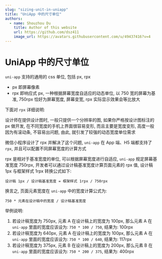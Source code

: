 ```yaml
---
slug: "sizing-unit-in-uniapp"
title: "UniApp 中的尺寸单位"
authors:
  - name: Shouzhou Du
    title: Author of this website
    url: https://github.com/dsz411
    image_url: https://avatars.githubusercontent.com/u/49437416?v=4
---
```


# UniApp 中的尺寸单位

`uni-app` 支持的通用的 css 单位, 包括 px, rpx

- px 即屏幕像素
- rpx 即响应式 px, 一种根据屏幕宽度自适应的动态单位, 以 750 宽的屏幕为基准, 750rpx 恰好为屏幕宽度, 屏幕变宽, rpx 实际显示效果会等比放大

下面对 `rpx` 详细说明: 

设计师在提供设计图时, 一般只提供一个分辨率的图, 如果你严格按设计图标注的 px 做开发, 在不同宽度的手机上界面很容易变形, 而且主要是宽度变形, 高度一般因为有滚动条, 不容易出问题, 由此, 就引发了较强的动态宽度单位需求

微信小程序设计了 rpx 并解决了这个问题, `uni-app` 在 App 端、H5 端都支持了 `rpx`, 并且可以配置不同屏幕宽度的计算方式

rpx 是相对于基准宽度的单位, 可以根据屏幕宽度进行自适应, `uni-app` 规定屏幕基准宽度 750rpx, 开发者可以通过设计稿基准宽度计算页面元素的 rpx 值, 设计稿 1px 与框架样式 1rpx 转换公式如下: 

```
设计稿 1px / 设计稿基准宽度 = 框架样式 1rpx / 750rpx
```

换言之, 页面元素宽度在 `uni-app` 中的宽度计算公式为: 

```
750 * 元素在设计稿中的宽度 / 设计稿基准宽度
```

举例说明: 

1. 若设计稿宽度为 750px, 元素 A 在设计稿上的宽度为 100px, 那么元素 A 在 `uni-app` 里面的宽度应该设为: `750 * 100 / 750`, 结果为: 100rpx
2. 若设计稿宽度为 640px, 元素 A 在设计稿上的宽度为 100px, 那么元素 A 在 `uni-app` 里面的宽度应该设为: `750 * 100 / 640`, 结果为: 117rpx
3. 若设计稿宽度为 375px, 元素 B 在设计稿上的宽度为 200px, 那么元素 B 在 `uni-app` 里面的宽度应该设为: `750 * 200 / 375`, 结果为: 400rpx

